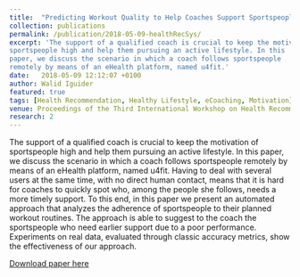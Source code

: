 ```yaml
---
title:  "Predicting Workout Quality to Help Coaches Support Sportspeople"
collection: publications
permalink: /publication/2018-05-09-healthRecSys/
excerpt: 'The support of a qualified coach is crucial to keep the motivation of
sportspeople high and help them pursuing an active lifestyle. In this
paper, we discuss the scenario in which a coach follows sportspeople
remotely by means of an eHealth platform, named u4fit.'
date:   2018-05-09 12:12:07 +0100
author: Walid Iguider
featured: true
tags: [Health Recommendation, Healthy Lifestyle, eCoaching, Motivation]
venue: Proceedings of the Third International Workshop on Health Recommender Systems co-located with Twelfth ACM Conference on Recommender Systems (HealthRecSys'18)
research: 2
---
```


The support of a qualified coach is crucial to keep the motivation of
sportspeople high and help them pursuing an active lifestyle. In this
paper, we discuss the scenario in which a coach follows sportspeople
remotely by means of an eHealth platform, named u4fit. Having
to deal with several users at the same time, with no direct human
contact, means that it is hard for coaches to quickly spot who,
among the people she follows, needs a more timely support. To this
end, in this paper we present an automated approach that analyzes
the adherence of sportspeople to their planned workout routines.
The approach is able to suggest to the coach the sportspeople who
need earlier support due to a poor performance. Experiments on
real data, evaluated through classic accuracy metrics, show the
effectiveness of our approach.

[Download paper here](http://ceur-ws.org/Vol-2216/healthRecSys18_paper_2.pdf)
